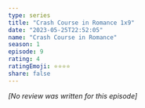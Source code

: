 ```yaml
---
type: series
title: "Crash Course in Romance 1x9"
date: "2023-05-25T22:52:05"
name: "Crash Course in Romance"
season: 1
episode: 9
rating: 4
ratingEmoji: ⭐️⭐️⭐️⭐️
share: false
---
```


_[No review was written for this episode]_
